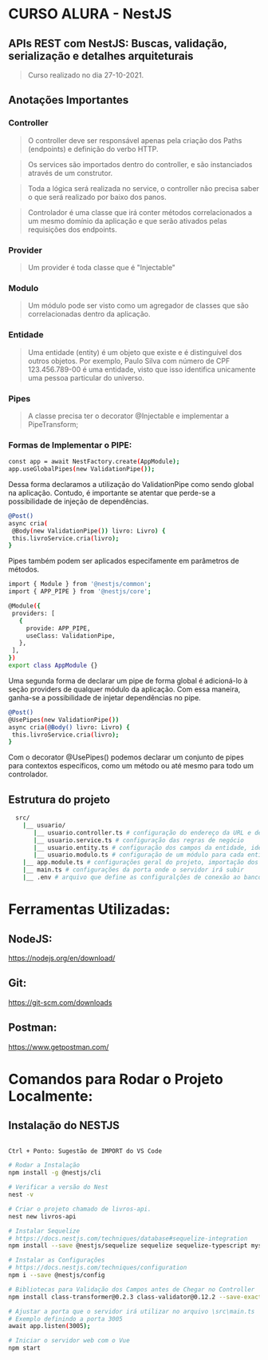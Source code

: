 # CURSO ALURA - NestJS
## APIs REST com NestJS: Buscas, validação, serialização e detalhes arquiteturais

> Curso realizado no dia 27-10-2021.

## Anotações Importantes

### Controller
> O controller deve ser responsável apenas pela criação dos Paths (endpoints) e definição do verbo HTTP.

> Os services são importados dentro do controller, e são instanciados através de um construtor.

> Toda a lógica será realizada no service, o controller não precisa saber o que será realizado por baixo dos panos.

> Controlador é uma classe que irá conter métodos correlacionados a um mesmo domínio da aplicação e que serão ativados pelas requisições dos endpoints.

### Provider
> Um provider é toda classe que é "Injectable"

### Modulo
> Um módulo pode ser visto como um agregador de classes que são correlacionadas dentro da aplicação.

### Entidade
> Uma entidade (entity) é um objeto que existe e é distinguível dos outros objetos. Por exemplo, Paulo Silva com número de CPF 123.456.789-00 é uma entidade, visto que isso identifica unicamente uma pessoa particular do universo.

### Pipes
> A classe precisa ter o decorator @Injectable e implementar a PipeTransform;

### Formas de Implementar o PIPE:

``` bash
const app = await NestFactory.create(AppModule);
app.useGlobalPipes(new ValidationPipe());
```
Dessa forma declaramos a utilização do ValidationPipe como sendo global na aplicação. Contudo, é importante se atentar que perde-se a possibilidade de injeção de dependências.


``` bash
@Post()
async cria(
 @Body(new ValidationPipe()) livro: Livro) {
 this.livroService.cria(livro);
}
```
Pipes também podem ser aplicados especifamente em parâmetros de métodos.

``` bash
import { Module } from '@nestjs/common';
import { APP_PIPE } from '@nestjs/core';

@Module({
 providers: [
   {
     provide: APP_PIPE,
     useClass: ValidationPipe,
   },
 ],
})
export class AppModule {}
```
Uma segunda forma de declarar um pipe de forma global é adicioná-lo à seção providers de qualquer módulo da aplicação. Com essa maneira, ganha-se a possibilidade de injetar dependências no pipe.

``` bash
@Post()
@UsePipes(new ValidationPipe())
async cria(@Body() livro: Livro) {
 this.livroService.cria(livro);
}
```
Com o decorator @UsePipes() podemos declarar um conjunto de pipes para contextos específicos, como um método ou até mesmo para todo um controlador.


## Estrutura do projeto
``` bash
  src/
    |__ usuario/
       |__ usuario.controller.ts # configuração do endereço da URL e definição das funções
       |__ usuario.service.ts # configuração das regras de negócio
       |__ usuario.entity.ts # configuração dos campos da entidade, ideal para deixar o codigo fortemente tipado e auxilia no autocomplete 
       |__ usuario.modulo.ts # configuração de um módulo para cada entidade
    |__ app.module.ts # configurações geral do projeto, importação dos controllers, providers, modulos e configuração do banco.
    |__ main.ts # configurações da porta onde o servidor irá subir
    |__ .env # arquivo que define as configuralções de conexão ao banco de dados do projeto...
```


# Ferramentas Utilizadas:

## NodeJS:
https://nodejs.org/en/download/

## Git:
https://git-scm.com/downloads

## Postman:
https://www.getpostman.com/



# Comandos para Rodar o Projeto Localmente:

## Instalação do NESTJS
``` bash

Ctrl + Ponto: Sugestão de IMPORT do VS Code

# Rodar a Instalação
npm install -g @nestjs/cli

# Verificar a versão do Nest
nest -v

# Criar o projeto chamado de livros-api.
nest new livros-api

# Instalar Sequelize
# https://docs.nestjs.com/techniques/database#sequelize-integration
npm install --save @nestjs/sequelize sequelize sequelize-typescript mysql2

# Instalar as Configurações
# https://docs.nestjs.com/techniques/configuration
npm i --save @nestjs/config

# Bibliotecas para Validação dos Campos antes de Chegar no Controller
npm install class-transformer@0.2.3 class-validator@0.12.2 --save-exact

# Ajustar a porta que o servidor irá utilizar no arquivo \src\main.ts
# Exemplo definindo a porta 3005
await app.listen(3005);

# Iniciar o servidor web com o Vue
npm start

```